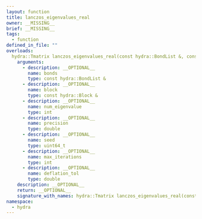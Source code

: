 ```yaml
---
layout: function
title: lanczos_eigenvalues_real
owner: __MISSING__
brief: __MISSING__
tags:
  - function
defined_in_file: ""
overloads:
  hydra::Tmatrix lanczos_eigenvalues_real(const hydra::BondList &, const hydra::Block &, int, double, uint64_t, int, double):
    arguments:
      - description: __OPTIONAL__
        name: bonds
        type: const hydra::BondList &
      - description: __OPTIONAL__
        name: block
        type: const hydra::Block &
      - description: __OPTIONAL__
        name: num_eigenvalue
        type: int
      - description: __OPTIONAL__
        name: precision
        type: double
      - description: __OPTIONAL__
        name: seed
        type: uint64_t
      - description: __OPTIONAL__
        name: max_iterations
        type: int
      - description: __OPTIONAL__
        name: deflation_tol
        type: double
    description: __OPTIONAL__
    return: __OPTIONAL__
    signature_with_names: hydra::Tmatrix lanczos_eigenvalues_real(const hydra::BondList & bonds, const hydra::Block & block, int num_eigenvalue, double precision, uint64_t seed, int max_iterations, double deflation_tol)
namespace:
  - hydra
---
```

